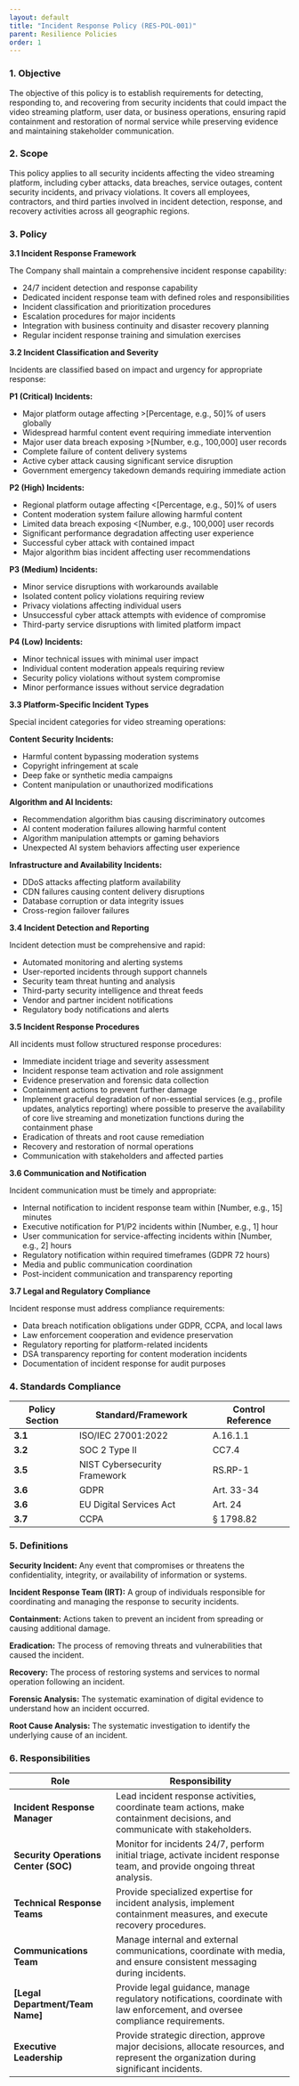 ```yaml
---
layout: default
title: "Incident Response Policy (RES-POL-001)"
parent: Resilience Policies
order: 1
---
```


### 1. Objective

The objective of this policy is to establish requirements for detecting, responding to, and recovering from security incidents that could impact the video streaming platform, user data, or business operations, ensuring rapid containment and restoration of normal service while preserving evidence and maintaining stakeholder communication.

### 2. Scope

This policy applies to all security incidents affecting the video streaming platform, including cyber attacks, data breaches, service outages, content security incidents, and privacy violations. It covers all employees, contractors, and third parties involved in incident detection, response, and recovery activities across all geographic regions.

### 3. Policy

**3.1 Incident Response Framework**

The Company shall maintain a comprehensive incident response capability:
- 24/7 incident detection and response capability
- Dedicated incident response team with defined roles and responsibilities
- Incident classification and prioritization procedures
- Escalation procedures for major incidents
- Integration with business continuity and disaster recovery planning
- Regular incident response training and simulation exercises

**3.2 Incident Classification and Severity**

Incidents are classified based on impact and urgency for appropriate response:

**P1 (Critical) Incidents:**
- Major platform outage affecting >[Percentage, e.g., 50]% of users globally
- Widespread harmful content event requiring immediate intervention
- Major user data breach exposing >[Number, e.g., 100,000] user records
- Complete failure of content delivery systems
- Active cyber attack causing significant service disruption
- Government emergency takedown demands requiring immediate action

**P2 (High) Incidents:**
- Regional platform outage affecting <[Percentage, e.g., 50]% of users
- Content moderation system failure allowing harmful content
- Limited data breach exposing <[Number, e.g., 100,000] user records
- Significant performance degradation affecting user experience
- Successful cyber attack with contained impact
- Major algorithm bias incident affecting user recommendations

**P3 (Medium) Incidents:**
- Minor service disruptions with workarounds available
- Isolated content policy violations requiring review
- Privacy violations affecting individual users
- Unsuccessful cyber attack attempts with evidence of compromise
- Third-party service disruptions with limited platform impact

**P4 (Low) Incidents:**
- Minor technical issues with minimal user impact
- Individual content moderation appeals requiring review
- Security policy violations without system compromise
- Minor performance issues without service degradation

**3.3 Platform-Specific Incident Types**

Special incident categories for video streaming operations:

**Content Security Incidents:**
- Harmful content bypassing moderation systems
- Copyright infringement at scale
- Deep fake or synthetic media campaigns
- Content manipulation or unauthorized modifications

**Algorithm and AI Incidents:**
- Recommendation algorithm bias causing discriminatory outcomes
- AI content moderation failures allowing harmful content
- Algorithm manipulation attempts or gaming behaviors
- Unexpected AI system behaviors affecting user experience

**Infrastructure and Availability Incidents:**
- DDoS attacks affecting platform availability
- CDN failures causing content delivery disruptions
- Database corruption or data integrity issues
- Cross-region failover failures

**3.4 Incident Detection and Reporting**

Incident detection must be comprehensive and rapid:
- Automated monitoring and alerting systems
- User-reported incidents through support channels
- Security team threat hunting and analysis
- Third-party security intelligence and threat feeds
- Vendor and partner incident notifications
- Regulatory body notifications and alerts

**3.5 Incident Response Procedures**

All incidents must follow structured response procedures:
- Immediate incident triage and severity assessment
- Incident response team activation and role assignment
- Evidence preservation and forensic data collection
- Containment actions to prevent further damage
- Implement graceful degradation of non-essential services (e.g., profile updates, analytics reporting) where possible to preserve the availability of core live streaming and monetization functions during the containment phase
- Eradication of threats and root cause remediation
- Recovery and restoration of normal operations
- Communication with stakeholders and affected parties

**3.6 Communication and Notification**

Incident communication must be timely and appropriate:
- Internal notification to incident response team within [Number, e.g., 15] minutes
- Executive notification for P1/P2 incidents within [Number, e.g., 1] hour
- User communication for service-affecting incidents within [Number, e.g., 2] hours
- Regulatory notification within required timeframes (GDPR 72 hours)
- Media and public communication coordination
- Post-incident communication and transparency reporting

**3.7 Legal and Regulatory Compliance**

Incident response must address compliance requirements:
- Data breach notification obligations under GDPR, CCPA, and local laws
- Law enforcement cooperation and evidence preservation
- Regulatory reporting for platform-related incidents
- DSA transparency reporting for content moderation incidents
- Documentation of incident response for audit purposes

### 4. Standards Compliance

| **Policy Section** | **Standard/Framework** | **Control Reference** |
| --- | --- | --- |
| **3.1** | ISO/IEC 27001:2022 | A.16.1.1 |
| **3.2** | SOC 2 Type II | CC7.4 |
| **3.5** | NIST Cybersecurity Framework | RS.RP-1 |
| **3.6** | GDPR | Art. 33-34 |
| **3.6** | EU Digital Services Act | Art. 24 |
| **3.7** | CCPA | § 1798.82 |

### 5. Definitions

**Security Incident:** Any event that compromises or threatens the confidentiality, integrity, or availability of information or systems.

**Incident Response Team (IRT):** A group of individuals responsible for coordinating and managing the response to security incidents.

**Containment:** Actions taken to prevent an incident from spreading or causing additional damage.

**Eradication:** The process of removing threats and vulnerabilities that caused the incident.

**Recovery:** The process of restoring systems and services to normal operation following an incident.

**Forensic Analysis:** The systematic examination of digital evidence to understand how an incident occurred.

**Root Cause Analysis:** The systematic investigation to identify the underlying cause of an incident.

### 6. Responsibilities

| Role | Responsibility |
| --- | --- |
| **Incident Response Manager** | Lead incident response activities, coordinate team actions, make containment decisions, and communicate with stakeholders. |
| **Security Operations Center (SOC)** | Monitor for incidents 24/7, perform initial triage, activate incident response team, and provide ongoing threat analysis. |
| **Technical Response Teams** | Provide specialized expertise for incident analysis, implement containment measures, and execute recovery procedures. |
| **Communications Team** | Manage internal and external communications, coordinate with media, and ensure consistent messaging during incidents. |
| **[Legal Department/Team Name]** | Provide legal guidance, manage regulatory notifications, coordinate with law enforcement, and oversee compliance requirements. |
| **Executive Leadership** | Provide strategic direction, approve major decisions, allocate resources, and represent the organization during significant incidents. |
